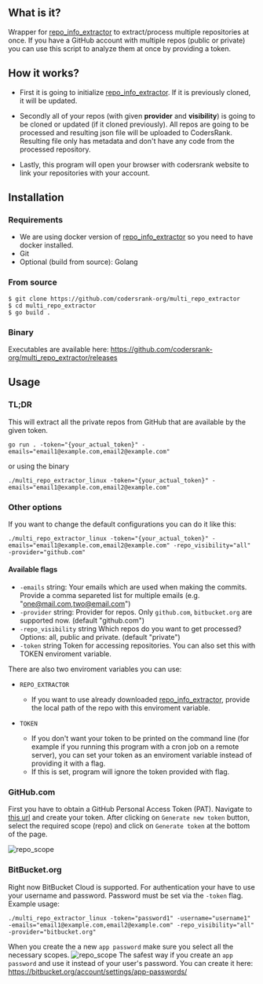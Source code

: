 ## What is it?
Wrapper for [repo_info_extractor](https://github.com/codersrank-org/repo_info_extractor) to extract/process multiple repositories at once.
If you have a GitHub account with multiple repos (public or private) you can
use this script to analyze them at once by providing a token.      

## How it works?
- First it is going to initialize [repo_info_extractor](https://github.com/codersrank-org/repo_info_extractor). If it is previously cloned, it will be updated.

- Secondly all of your repos (with given **provider** and **visibility**) is going to be cloned or updated (if it cloned previously). All repos are going to be processed and resulting json file will be uploaded to CodersRank. Resulting file only has metadata and don't have any code from the processed repository.

- Lastly, this program will open your browser with codersrank website to link your repositories with your account.
## Installation
### Requirements
- We are using docker version of [repo_info_extractor](https://github.com/codersrank-org/repo_info_extractor) so you need to have docker installed.
- Git
- Optional (build from source): Golang
### From source
```
$ git clone https://github.com/codersrank-org/multi_repo_extractor
$ cd multi_repo_extractor
$ go build .
```
### Binary
Executables are available here: https://github.com/codersrank-org/multi_repo_extractor/releases

## Usage
### TL;DR
This will extract all the private repos from GitHub that are available by
the given token. 
```
go run . -token="{your_actual_token}" -emails="email1@example.com,email2@example.com"
```
or using the binary
```
./multi_repo_extractor_linux -token="{your_actual_token}" -emails="email1@example.com,email2@example.com"
```
### Other options
If you want to change the default configurations you can do it like this:
```
./multi_repo_extractor_linux -token="{your_actual_token}" -emails="email1@example.com,email2@example.com" -repo_visibility="all" -provider="github.com"
```
#### Available flags 
-  `-emails` string:
        Your emails which are used when making the commits. Provide a comma separeted list for multiple emails (e.g. "one@mail.com,two@email.com")
-  `-provider` string:
        Provider for repos. Only `github.com`, `bitbucket.org` are supported now. (default "github.com")
-  `-repo_visibility` string
        Which repos do you want to get processed? Options: all, public and private. (default "private")
-  `-token` string
        Token for accessing repositories. You can also set this with TOKEN enviroment variable.


There are also two enviroment variables you can use:

- `REPO_EXTRACTOR`
    - If you want to use already downloaded [repo_info_extractor](https://github.com/codersrank-org/repo_info_extractor), provide the local path of the repo with this enviroment variable.

- `TOKEN`
    - If you don't want your token to be printed on the command line (for example if you running this program with a cron job on a remote server), you can set your token as an enviroment variable instead of providing it with a flag.
    - If this is set, program will ignore the token provided with flag.
### GitHub.com
First you have to obtain a GitHub Personal Access Token (PAT).
Navigate to [this url](https://github.com/settings/tokens) and create your token. After clicking on `Generate new token` button, select the required scope (repo) and click on `Generate token` at the bottom of the page.

![repo_scope](https://github.com/peti2001/multi_repo_extractor/blob/master/docs/github-scopes.png?raw=true)
### BitBucket.org
Right now BitBucket Cloud is supported. For authentication your have to use your username
and password. Password must be set via the `-token` flag. Example usage:
```
./multi_repo_extractor_linux -token="password1" -username="username1" -emails="email1@example.com,email2@example.com" -repo_visibility="all" -provider="bitbucket.org"
```
When you create the a new `app password` make sure you select all the necessary scopes.
![repo_scope](https://raw.githubusercontent.com/peti2001/multi_repo_extractor/master/docs/bitbucket-scope.png)
The safest way if you create an `app password` and use it instead of your user's password.
You can create it here: https://bitbucket.org/account/settings/app-passwords/
